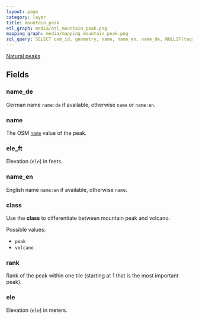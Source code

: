 ```yaml
---
layout: page
category: layer
title: mountain_peak
etl_graph: media/etl_mountain_peak.png
mapping_graph: media/mapping_mountain_peak.png
sql_query: SELECT osm_id, geometry, name, name_en, name_de, NULLIF(tags->'name_int', '') AS "name_int", NULLIF(tags->'name:latin', '') AS "name:latin", NULLIF(tags->'name:nonlatin', '') AS "name:nonlatin", class, ele, ele_ft, rank FROM layer_mountain_peak(ST_SetSRID('BOX3D(-20037508.34 -20037508.34, 20037508.34 20037508.34)'::box3d, 3857 ), 14, 1)
---
```

[Natural peaks](http://wiki.openstreetmap.org/wiki/Tag:natural%3Dpeak)

## Fields

### name_de

German name `name:de` if available, otherwise `name` or `name:en`.

### name

The OSM [`name`](http://wiki.openstreetmap.org/wiki/Key:name) value of the peak.

### ele_ft

Elevation (`ele`) in feets.

### name_en

English name `name:en` if available, otherwise `name`.

### class

Use the **class** to differentiate between mountain peak and volcano.

Possible values:

- `peak`
- `volcano`

### rank

Rank of the peak within one tile (starting at 1 that is the most important peak).

### ele

Elevation (`ele`) in meters.




